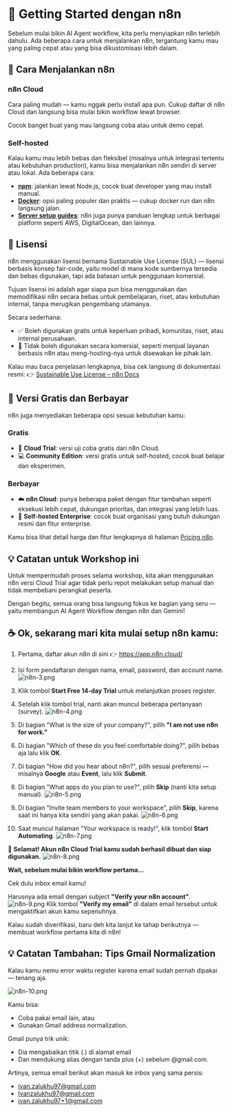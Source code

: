 # 🚀 Getting Started dengan n8n

Sebelum mulai bikin AI Agent workflow, kita perlu menyiapkan n8n terlebih dahulu. Ada beberapa cara untuk menjalankan n8n, tergantung kamu mau yang paling cepat atau yang bisa dikustomisasi lebih dalam.

## 🧩 Cara Menjalankan n8n

### n8n Cloud
Cara paling mudah — kamu nggak perlu install apa pun. Cukup daftar di n8n Cloud dan langsung bisa mulai bikin workflow lewat browser.

Cocok banget buat yang mau langsung coba atau untuk demo cepat.

### Self-hosted
Kalau kamu mau lebih bebas dan fleksibel (misalnya untuk integrasi tertentu atau kebutuhan production), kamu bisa menjalankan n8n sendiri di server atau lokal. Ada beberapa cara:

- **[npm](https://docs.n8n.io/hosting/installation/npm/)**: jalankan lewat Node.js, cocok buat developer yang mau install manual.
- **[Docker](https://docs.n8n.io/hosting/installation/docker/)**: opsi paling populer dan praktis — cukup docker run dan n8n langsung jalan.
- **[Server setup guides](https://docs.n8n.io/hosting/installation/server-setups/)**: n8n juga punya panduan lengkap untuk berbagai platform seperti AWS, DigitalOcean, dan lainnya.

## 📜 Lisensi

n8n menggunakan lisensi bernama Sustainable Use License (SUL) — lisensi berbasis konsep fair-code, yaitu model di mana kode sumbernya tersedia dan bebas digunakan, tapi ada batasan untuk penggunaan komersial.

Tujuan lisensi ini adalah agar siapa pun bisa menggunakan dan memodifikasi n8n secara bebas untuk pembelajaran, riset, atau kebutuhan internal, tanpa merugikan pengembang utamanya.

Secara sederhana:
- ✅ Boleh digunakan gratis untuk keperluan pribadi, komunitas, riset, atau internal perusahaan.
- 🚫 Tidak boleh digunakan secara komersial, seperti menjual layanan berbasis n8n atau meng-hosting-nya untuk disewakan ke pihak lain.

Kalau mau baca penjelasan lengkapnya, bisa cek langsung di dokumentasi resmi:
👉 [Sustainable Use License – n8n Docs](https://docs.n8n.io/sustainable-use-license/)

## 💸 Versi Gratis dan Berbayar

n8n juga menyediakan beberapa opsi sesuai kebutuhan kamu:

### Gratis
- 🧠 **Cloud Trial**: versi uji coba gratis dari n8n Cloud.
- 💻 **Community Edition**: versi gratis untuk self-hosted, cocok buat belajar dan eksperimen.

### Berbayar
- ☁️ **n8n Cloud**: punya beberapa paket dengan fitur tambahan seperti eksekusi lebih cepat, dukungan prioritas, dan integrasi yang lebih luas.
- 🏢 **Self-hosted Enterprise**: cocok buat organisasi yang butuh dukungan resmi dan fitur enterprise.

Kamu bisa lihat detail harga dan fitur lengkapnya di halaman [Pricing n8n](https://n8n.io/pricing/).

## 💡 Catatan untuk Workshop ini
Untuk mempermudah proses selama workshop, kita akan menggunakan n8n versi Cloud Trial agar tidak perlu repot melakukan setup manual dan tidak membebani perangkat peserta.

Dengan begitu, semua orang bisa langsung fokus ke bagian yang seru — yaitu membangun AI Agent Workflow dengan n8n dan Gemini!


## ☕ Ok, sekarang mari kita mulai setup n8n kamu:

1. Pertama, daftar akun n8n di sini 👉 https://app.n8n.cloud/
2. Isi form pendaftaran dengan nama, email, password, dan account name.
![n8n-3.png](../images/n8n-3.png)

3. Klik tombol **Start Free 14-day Trial** untuk melanjutkan proses register.
4. Setelah klik tombol trial, nanti akan muncul beberapa pertanyaan (survey).
![n8n-4.png](../images/n8n-4.png)
5. Di bagian "What is the size of your company?", pilih **"I am not use n8n for work."**
6. Di bagian "Which of these do you feel comfortable doing?", pilih bebas aja lalu klik **OK**.
7. Di bagian "How did you hear about n8n?", pilih sesuai preferensi — misalnya **Google** atau **Event**, lalu klik **Submit**.
8. Di bagian "What apps do you plan to use?", pilih **Skip** (nanti kita setup manual).
![n8n-5.png](../images/n8n-5.png)
9. Di bagian "Invite team members to your workspace", pilih **Skip**, karena saat ini hanya kita sendiri yang akan pakai.
![n8n-6.png](../images/n8n-6.png)
10. Saat muncul halaman "Your workspace is ready!", klik tombol **Start Automating**.
![n8n-7.png](../images/n8n-7.png)

🎉 **Selamat! Akun n8n Cloud Trial kamu sudah berhasil dibuat dan siap digunakan.**
![n8n-8.png](../images/n8n-8.png)

**Wait, sebelum mulai bikin workflow pertama…**

Cek dulu inbox email kamu!

Harusnya ada email dengan subject **"Verify your n8n account"**.
![n8n-9.png](../images/n8n-9.png)
Klik tombol **"Verify my email"** di dalam email tersebut untuk mengaktifkan akun kamu sepenuhnya.

Kalau sudah diverifikasi, baru deh kita lanjut ke tahap berikutnya — membuat workflow pertama kita di n8n!



## 💡 Catatan Tambahan: Tips Gmail Normalization

Kalau kamu nemu error waktu register karena email sudah pernah dipakai — tenang aja.

![n8n-10.png](../images/n8n-10.png)

Kamu bisa:
- Coba pakai email lain, atau
- Gunakan Gmail address normalization.

Gmail punya trik unik:
- Dia mengabaikan titik (.) di alamat email
- Dan mendukung alias dengan tanda plus (+) sebelum @gmail.com.

Artinya, semua email berikut akan masuk ke inbox yang sama persis:
- ivan.zalukhu97@gmail.com
- Ivanzalukhu97@gmail.com
- ivan.zalukhu97+1@gmail.com
